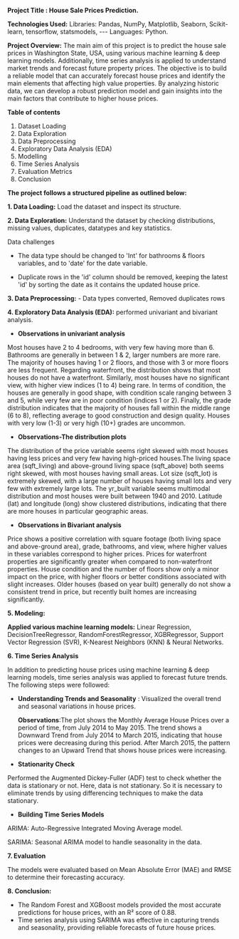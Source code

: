 **Project Title : House Sale Prices Prediction.**

**Technologies Used:** Libraries: Pandas, NumPy, Matplotlib, Seaborn, Scikit-learn, tensorflow, statsmodels, --- Languages: Python.

**Project Overview:** The main aim of this project is to predict the house sale prices in Washington State, USA, using various machine learning & deep learning models. Additionally, time series analysis is applied to understand market trends and forecast future property prices. The objective is to build a reliable model that can accurately forecast house prices and identify the main elements that affecting high value properties. By analyzing historic data, we can develop a robust prediction model and gain insights into the main factors that contribute to higher house prices.

**Table of contents**
1. Dataset Loading
2. Data Exploration
3. Data Preprocessing
4. Exploratory Data Analysis (EDA)
5. Modelling
6. Time Series Analysis
7. Evaluation Metrics
8. Conclusion

**The project follows a structured pipeline as outlined below:**

  **1. Data Loading:** Load the dataset and inspect its structure.

  **2. Data Exploration:** Understand the dataset by checking distributions, missing values, duplicates, datatypes and key statistics.

Data challenges 

- The data type should be changed to 'Int' for bathrooms & floors variables, and to 'date' for the date variable.

- Duplicate rows in the 'id' column should be removed, keeping the latest 'id' by sorting the date as it contains the updated house price.
   
**3. Data Preprocessing:** - Data types converted, Removed duplicates rows

**4. Exploratory Data Analysis (EDA):** performed univariant and bivariant analysis.

- **Observations in univariant analysis** 

Most houses have 2 to 4 bedrooms, with very few having more than 6. Bathrooms are generally in between 1 & 2, larger numbers are more rare. The majority of houses having 1 or 2 floors, and those with 3 or more floors are less frequent. Regarding waterfront, the distribution shows that most houses do not have a waterfront. Similarly, most houses have no significant view, with higher view indices (1 to 4) being rare. In terms of condition, the houses are generally in good shape, with condition scale ranging between 3 and 5, while very few are in poor condition (indices 1 or 2). Finally, the grade distribution indicates that the majority of houses fall within the middle range (6 to 8), reflecting average to good construction and design quality. Houses with very low (1-3) or very high (10+) grades are uncommon.

- **Observations-The distribution plots**

The distribution of the price variable seems right skewed with most houses having less prices and very few having high-priced houses.The living space area (sqft_living) and above-ground living space (sqft_above) both seems right skewed, with most houses having small areas. Lot size (sqft_lot) is extremely skewed, with a large number of houses having small lots and very few with extremely large lots. The yr_built variable seems multimodal distribution and most houses were built between 1940 and 2010. Latitude (lat) and longitude (long) show clustered distributions, indicating that there are more houses in particular geographic areas.

- **Observations in Bivariant analysis**

Price shows a positive correlation with square footage (both living space and above-ground area), grade, bathrooms, and view, where higher values in these variables correspond to higher prices. Prices for waterfront properties are significantly greater when compared to non-waterfront properties. House condition and the number of floors show only a minor impact on the price, with higher floors or better conditions associated with slight increases. Older houses (based on year built) generally do not show a consistent trend in price, but recently built homes are increasing significantly.

**5. Modeling:** 

**Applied various machine learning models:**
Linear Regression, DecisionTreeRegressor, RandomForestRegressor, XGBRegressor, Support Vector Regression (SVR), K-Nearest Neighbors (KNN) & Neural Networks.

**6. Time Series Analysis**

In addition to predicting house prices using machine learning & deep learning models, time series analysis was applied to forecast future trends. The following steps were followed:

- **Understanding Trends and Seasonality** : Visualized the overall trend and seasonal variations in house prices.
  
  **Observations**:The plot shows the Monthly Average House Prices over a period of time, from July 2014 to May 2015. The trend shows a Downward Trend from July 2014 to March 2015, indicating that house prices were decreasing during this period. After March 2015, the pattern changes to an Upward Trend that shows house prices were increasing.


- **Stationarity Check**
  
Performed the Augmented Dickey-Fuller (ADF) test to check whether the data is stationary or not. Here, data is not stationary. So it is necessary to eliminate trends by using differencing techniques to make the data stationary.

- **Building Time Series Models**
  
ARIMA: Auto-Regressive Integrated Moving Average model.

SARIMA: Seasonal ARIMA model to handle seasonality in the data.

**7. Evaluation**
  
The models were evaluated based on Mean Absolute Error (MAE) and RMSE to determine their forecasting accuracy.

**8. Conclusion:** 

- The Random Forest and XGBoost models provided the most accurate predictions for house prices, with an R² score of 0.88.
- Time series analysis using SARIMA was effective in capturing trends and seasonality, providing reliable forecasts of future house prices.
